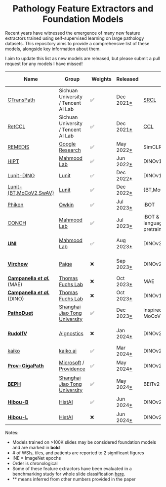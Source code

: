 <div align="center">
<h1>Pathology Feature Extractors and Foundation Models</h1>
</div>

Recent years have witnessed the emergence of many new feature extractors trained using self-supervised learning on large pathology datasets.
This repository aims to provide a comprehensive list of these models, alongside key information about them.

I aim to update this list as new models are released, but please submit a pull request for any models I have missed!

| Name                                                                                  | Group                                                                                             |  Weights           | Released                                                                                              | SSL                                                                             | WSIs     | Tiles    | Patients   | Batch size | Iterations | Architecture     | Parameters | Embed dim | Input size |  Dataset                         | Links                                                                                                                                                                                                                                                                                                                         |
| ------------------------------------------------------------------------------------- | ------------------------------------------------------------------------------------------------- | ------------------ | ----------------------------------------------------------------------------------------------------- | ------------------------------------------------------------------------------- | -------- | -------- | ---------- | ---------- | ---------- | ---------------- | ---------- | --------- | ---------- | -------------------------------- | ----------------------------------------------------------------------------------------------------------------------------------------------------------------------------------------------------------------------------------------------------------------------------------------------------------------------------- |
| [CTransPath](https://www.sciencedirect.com/science/article/abs/pii/S1361841522002043) | Sichuan University / Tencent AI Lab                                                               | :white_check_mark: | Dec 2021[\*](https://github.com/Xiyue-Wang/TransPath/commit/4b1c67655dd38cb192567b0981b6c1e9ade59ecf) | [SRCL](https://www.sciencedirect.com/science/article/abs/pii/S1361841522002043) | 32K      | 16M      |            |            |            | Swin-Transformer |            | 768       | 224        | TCGA, PAIP                       | [<img src="https://raw.githubusercontent.com/FortAwesome/Font-Awesome/6.x/svgs/brands/github.svg" width="20">](https://github.com/Xiyue-Wang/TransPath)                                                                                                                                                                       |
| [RetCCL](https://www.sciencedirect.com/science/article/abs/pii/S1361841522002043)     | Sichuan University / Tencent AI Lab                                                               | :white_check_mark: | Dec 2021[\*](https://github.com/Xiyue-Wang/RetCCL/commit/e6faf0bd85c8e7e617882dd5d74e644d28eac771)    | [CCL](https://www.sciencedirect.com/science/article/abs/pii/S1361841522002043)  | 32K      | 16M      |            |            |            | ResNet-50        |            | 2048      | 224        | TCGA, PAIP                       | [<img src="https://raw.githubusercontent.com/FortAwesome/Font-Awesome/6.x/svgs/brands/github.svg" width="20">](https://github.com/Xiyue-Wang/RetCCL)                                                                                                                                                                          |
| [REMEDIS](https://www.nature.com/articles/s41551-023-01049-7)                         | [Google Research](https://research.google)                                                        | :white_check_mark: | May 2022[\*](https://arxiv.org/abs/2205.09723v1)                                                      | SimCLR/BiT                                                                      | 29K      | 50M      | 11K cases  | 4096       | 1.2M       | ResNet-50        |            | 2048      | 224        | TCGA                             | [<img src="https://raw.githubusercontent.com/FortAwesome/Font-Awesome/6.x/svgs/brands/github.svg" width="20">](https://github.com/google-research/medical-ai-research-foundations)                                                                                                                                            |
| [HIPT](https://ieeexplore.ieee.org/document/9880275)                                  | [Mahmood Lab](https://faisal.ai)                                                                  | :white_check_mark: | Jun 2022[\*](https://arxiv.org/abs/2206.02647v1)                                                      | DINOv1                                                                          | 11K      | 104M     |            | 256        | 400K       | ViT-S            |            | 384       | 256        | TCGA                             | [<img src="https://raw.githubusercontent.com/FortAwesome/Font-Awesome/6.x/svgs/brands/github.svg" width="20">](https://github.com/mahmoodlab/HIPT)                                                                                                                                                                            |
| [Lunit-DINO](https://arxiv.org/abs/2212.04690)                                        | [Lunit](https://www.lunit.io)                                                                     | :white_check_mark: | Dec 2022[\*](https://arxiv.org/abs/2212.04690v1)                                                      | DINOv1                                                                          | 21K      |          |            |            |            | ViT-S            |            | 384       | 224        | TCGA                             | [<img src="https://raw.githubusercontent.com/FortAwesome/Font-Awesome/6.x/svgs/brands/github.svg" width="20">](https://github.com/lunit-io/benchmark-ssl-pathology)                                                                                                                                                           |
| [Lunit-{BT,MoCoV2,SwAV}](https://arxiv.org/abs/2212.04690)                            | [Lunit](https://www.lunit.io)                                                                     | :white_check_mark: | Dec 2022[\*](https://arxiv.org/abs/2212.04690v1)                                                      | {BT,MoCoV2,SwAV}                                                                | 21K      |          |            |            |            | ResNet-50        |            | 2048      | 224        | TCGA                             | [<img src="https://raw.githubusercontent.com/FortAwesome/Font-Awesome/6.x/svgs/brands/github.svg" width="20">](https://github.com/lunit-io/benchmark-ssl-pathology)                                                                                                                                                           |
| [Phikon](https://www.medrxiv.org/content/10.1101/2023.07.21.23292757v2)               | [Owkin](https://www.owkin.com)                                                                    | :white_check_mark: | Jul 2023[\*](https://www.medrxiv.org/content/10.1101/2023.07.21.23292757v1)                           | iBOT                                                                            | 6.1K     | 43M      | 5.6K       | 1440       | 155K       | ViT-B            | 86M        | 768       | 224        | TCGA                             | [<img src="https://raw.githubusercontent.com/FortAwesome/Font-Awesome/6.x/svgs/brands/github.svg" width="20">](https://github.com/owkin/HistoSSLscaling) [<img src="https://huggingface.co/datasets/huggingface/brand-assets/resolve/main/hf-logo.svg" width="25">](https://huggingface.co/owkin/phikon)                      |
| [CONCH](https://www.nature.com/articles/s41591-024-02856-4)                           | [Mahmood Lab](https://faisal.ai)                                                                  | :white_check_mark: | Jul 2023[\*](https://arxiv.org/abs/2307.12914v1)                                                      | iBOT & vision-language pretraining                                              | 21K      | 16M      |            | 1024       | 80 epochs  | ViT-B            | 86M        | 768       | 224        | proprietary                      | [<img src="https://raw.githubusercontent.com/FortAwesome/Font-Awesome/6.x/svgs/brands/github.svg" width="20">](https://github.com/mahmoodlab/CONCH) [<img src="https://huggingface.co/datasets/huggingface/brand-assets/resolve/main/hf-logo.svg" width="25">](https://huggingface.co/MahmoodLab/CONCH)                       |
| **[UNI](https://www.nature.com/articles/s41591-024-02857-3)**                         | [Mahmood Lab](https://faisal.ai)                                                                  | :white_check_mark: | Aug 2023[\*](https://arxiv.org/abs/2308.15474v1)                                                      | DINOv2                                                                          | **100K** | 100M     |            |            |            | ViT-L            |            | 1024      | 224        | proprietary (Mass-100K)          | [<img src="https://raw.githubusercontent.com/FortAwesome/Font-Awesome/6.x/svgs/brands/github.svg" width="20">](https://github.com/mahmoodlab/UNI) [<img src="https://huggingface.co/datasets/huggingface/brand-assets/resolve/main/hf-logo.svg" width="25">](https://huggingface.co/MahmoodLab/UNI)                           |
| **[Virchow](https://arxiv.org/abs/2309.07778)**                                       | [Paige](https://paige.ai)                                                                         | :x:                | Sep 2023[\*](https://arxiv.org/abs/2309.07778v1)                                                      | DINOv2                                                                          | **1.5M** |          | 120K       |            |            | ViT-H            | 632M       | 2560      | 224        | proprietary (from MSKCC)         |
| **[Campanella _et al._](https://arxiv.org/abs/2310.07033)** (MAE)                     | [Thomas Fuchs Lab](https://www.hpims.org/labs/thomas-fuchs-lab/)                                  | :x:                | Oct 2023[\*](https://arxiv.org/abs/2310.07033v1)                                                      | MAE                                                                             | **420K** | 3.3B     | 77K        | 1080       | 1.3K INE   | ViT-L            | 303M       |           | 224        | proprietary (MSHS)               |
| **[Campanella _et al._](https://arxiv.org/abs/2310.07033)** (DINO)                    | [Thomas Fuchs Lab](https://www.hpims.org/labs/thomas-fuchs-lab/)                                  | :x:                | Oct 2023[\*](https://arxiv.org/abs/2310.07033v1)                                                      | DINOv1                                                                          | **420K** | 3.3B     | 77K        | 1440       | 2.5K INE   | ViT-L            | 303M       |           | 224        | proprietary (MSHS)               |
| **[PathoDuet](https://arxiv.org/abs/2312.09894)**                                     | [Shanghai Jiao Tong University](https://life.sjtu.edu.cn/)                                        | :white_check_mark: | Dec 2023[\*](https://arxiv.org/abs/2312.09894v1)                                                      | inspired by MoCoV3                                                              | 11K      | 13M      |            | 2048       | 100 epochs | ViT-B            |            | 4096      | 224        | TCGA                             | [<img src="https://raw.githubusercontent.com/FortAwesome/Font-Awesome/6.x/svgs/brands/github.svg" width="20">](https://github.com/openmedlab/PathoDuet)                                                                                                                                                                       |
| **[RudolfV](https://arxiv.org/abs/2401.04079)**                                       | [Aignostics](https://www.aignostics.com)                                                          | :x:                | Jan 2024[\*](https://arxiv.org/abs/2401.04079v1)                                                      | DINOv2                                                                          | **100K** | 750M     | 36K        |            |            | ViT-L            |            |           | 224        | proprietary (from EU & US), TCGA |
| [kaiko](https://arxiv.org/abs/2404.15217)                                             | [kaiko.ai](https://www.kaiko.ai)                                                                  | :white_check_mark: | Mar 2024[\*](https://arxiv.org/abs/2404.15217v1)                                                      | DINOv2                                                                          | 29K      | 256M\*\* |            | 512        | 200 INE    | ViT-L            |            | 1024      | 224        | TCGA                             | [<img src="https://raw.githubusercontent.com/FortAwesome/Font-Awesome/6.x/svgs/brands/github.svg" width="20">](https://github.com/kaiko-ai/towards_large_pathology_fms)                                                                                                                                                       |
| **[Prov-GigaPath](https://www.nature.com/articles/s41586-024-07441-w)**               | [Microsoft](https://www.microsoft.com/en-us/research/) / [Providence](https://www.providence.org) | :white_check_mark: | May 2024[\*](https://www.nature.com/articles/s41586-024-07441-w)                                      | DINOv2                                                                          | **170K** | 1.4B     | 30K        | 384        |            | ViT              |            | 1536      | 224        | proprietary (Providence)         | [<img src="https://raw.githubusercontent.com/FortAwesome/Font-Awesome/6.x/svgs/brands/github.svg" width="20">](https://github.com/prov-gigapath/prov-gigapath) [<img src="https://huggingface.co/datasets/huggingface/brand-assets/resolve/main/hf-logo.svg" width="25">](https://huggingface.co/prov-gigapath/prov-gigapath) |
| **[BEPH](https://www.biorxiv.org/content/10.1101/2024.05.16.594499)**                 | [Shanghai Jiao Tong University](https://life.sjtu.edu.cn/)                                        | :white_check_mark: | May 2024[\*](https://www.biorxiv.org/content/10.1101/2024.05.16.594499v1)                             | BEiTv2                                                                          |          | 12M      |            | 1024       |            | ViT-B            | 193M       | 1024      | 224        | TCGA                             | [<img src="https://raw.githubusercontent.com/FortAwesome/Font-Awesome/6.x/svgs/brands/github.svg" width="20">](https://github.com/Zhcyoung/BEPH)                                                                                                                                                                              |
| **[Hibou-B](https://arxiv.org/abs/2406.05074)**                                       | [HistAI](https://www.hist.ai)                                                                     | :white_check_mark: | Jun 2024[\*](https://arxiv.org/abs/2406.05074v1)                                                      | DINOv2                                                                          | **1.1M** | 510M     | 310K cases | 1024       | 500K       | ViT-B            | 86M        | 768       | 224        | proprietary                      | [<img src="https://raw.githubusercontent.com/FortAwesome/Font-Awesome/6.x/svgs/brands/github.svg" width="20">](https://github.com/HistAI/hibou) [<img src="https://huggingface.co/datasets/huggingface/brand-assets/resolve/main/hf-logo.svg" width="25">](https://huggingface.co/histai/hibou-b)                             |
| **[Hibou-L](https://arxiv.org/abs/2406.05074)**                                       | [HistAI](https://www.hist.ai)                                                                     | :x:                | Jun 2024[\*](https://arxiv.org/abs/2406.05074v1)                                                      | DINOv2                                                                          | **1.1M** | 1.2B     | 310K cases | 1024       | 1.2M       | ViT-L            |            | 1024      | 224        | proprietary                      | [<img src="https://raw.githubusercontent.com/FortAwesome/Font-Awesome/6.x/svgs/brands/github.svg" width="20">](https://github.com/HistAI/hibou)                                                                                                                                                                               |

Notes:

- Models trained on >100K slides may be considered foundation models and are marked in **bold**
- \# of WSIs, tiles, and patients are reported to 2 significant figures
- INE = ImageNet epochs
- Order is chronological
- Some of these feature extractors have been evaluated in a benchmarking study for whole slide classification [here](https://arxiv.org/abs/2311.11772).
- \*\* means inferred from other numbers provided in the paper
